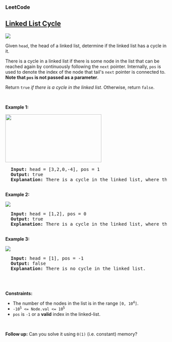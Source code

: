 <body>
  <h3>LeetCode</h3>
  <h2><a href="https://leetcode.com/problems/linked-list-cycle/description/">Linked List Cycle</a></h2> 
  <img src="https://img.shields.io/badge/DIFFICULTY-EASY-green">
  <p>Given <code>head</code>, the head of a linked list, determine if the linked list has a cycle in it.</p>
  <p>There is a cycle in a linked list if there is some node in the list that can be reached again by continuously following the <code>next</code> pointer. Internally, <code>pos</code> is used to denote the index of the node that tail's <code>next</code> pointer is connected to. <strong>Note that <code>pos</code> is not passed as a parameter</strong>.</p>
  <p>Return <code>true</code> <em>if there is a cycle in the linked list</em>. Otherwise, return <code>false</code>.</p>

  <p>&nbsp;</p>
  <p><strong class="example">Example 1:</strong></p>
  <img src="https://assets.leetcode.com/uploads/2018/12/07/circularlinkedlist.png" width="300", height="150">
  <pre>
  <strong>Input:</strong> head = [3,2,0,-4], pos = 1
  <strong>Output:</strong> true
  <strong>Explanation:</strong> There is a cycle in the linked list, where the tail connects to the 1st node (0-indexed).
  </pre>

  <p><strong class="example">Example 2:</strong></p>
  <img src="https://assets.leetcode.com/uploads/2018/12/07/circularlinkedlist_test2.png">
  <pre>
  <strong>Input:</strong> head = [1,2], pos = 0
  <strong>Output:</strong> true
  <strong>Explanation:</strong> There is a cycle in the linked list, where the tail connects to the 0th node.
  </pre>

  <p><strong class="example">Example 3:</strong></p>
  <img src="https://assets.leetcode.com/uploads/2018/12/07/circularlinkedlist_test3.png">
  <pre>
  <strong>Input:</strong> head = [1], pos = -1
  <strong>Output:</strong> false
  <strong>Explanation:</strong> There is no cycle in the linked list.
  </pre>

  <p>&nbsp;</p>
  <p><strong class="Constraints">Constraints:</strong></p>
  <ul>
    <li>The number of the nodes in the list is in the range <code>[0, 10<sup>4</sup>]</code>.</li>
    <li><code>-10<sup>5</sup> <= Node.val <= 10<sup>5</sup></code></li>
    <li><code>pos</code> is <code>-1</code> or a <strong>valid</strong> index in the linked-list.</li>
    </ul>

  <p>&nbsp;</p>
  <p><strong>Follow up:</strong> Can you solve it using <code>0(1)</code> (i.e. constant) memory?</p>
  
</body>
